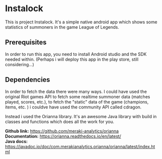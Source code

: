 # Instalock

This is project Instalock. It's a simple native android app which shows some statistics of summoners in the game League of Legends. 

## Prerequisites

In order to run this app, you need to install Android studio and the SDK needed within. (Perhaps i will deploy this app in the play store, still considering...)

## Dependencies 

In order to fetch the data there were many ways. I could have used the original Riot games API to fetch some realtime summoner data (matches played, scores, etc.), to fetch the "static" data of the game (champions, items, etc. ) i couldve have used the community API called cdragon. 

Instead i used the Orianna library. It's an awesome Java library with build in classes and functions which does all the work for you.

**Github link:** https://github.com/meraki-analytics/orianna \
**Documentation:** https://orianna.readthedocs.io/en/latest/ \
**Java docs:** https://javadoc.io/doc/com.merakianalytics.orianna/orianna/latest/index.html 
